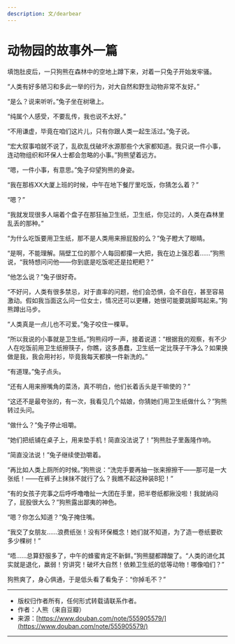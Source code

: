 ```yaml
---
description: 文/dearbear
---
```


# 动物园的故事外一篇

填饱肚皮后，一只狗熊在森林中的空地上蹲下来，对着一只兔子开始发牢骚。 

“人类有好多陋习和多此一举的行为，对大自然和野生动物非常不友好。” 

“是么？说来听听。”兔子坐在树墩上。 

“纯属个人感受，不要乱传，我也说不太好。” 

“不用谦虚，毕竟在咱们这片儿，只有你跟人类一起生活过。”兔子说。 

“宏大叙事咱就不说了，乱砍乱伐破坏水源那些个大家都知道。我只说一件小事，连动物组织和环保人士都会忽略的小事。”狗熊望着远方。 

“嗯，一件小事，有意思。”兔子仰望狗熊的身姿。 

“我在那栋XX大厦上班的时候，中午在地下餐厅里吃饭，你猜怎么着？” 

“嗯？” 

“我就发现很多人端着个盘子在那狂抽卫生纸，卫生纸，你见过的，人类在森林里乱丢的那种。” 

“为什么吃饭要用卫生纸，那不是人类用来擦屁股的么？”兔子瞪大了眼睛。 

“是啊，不能理解。隔壁工位的那个人每回都攥一大把，我在边上强忍着……”狗熊说，“我特想问问他——你到底是吃饭呢还是拉粑粑？” 

“他怎么说？”兔子很好奇。 

“不好问，人类有很多禁忌，对于直率的问题，他们会恐惧，会不自在，甚至容易激动。假如我当面这么问一位女士，情况还可以更糟，她很可能要跳脚骂起来。”狗熊蹲出马步。 

“人类真是一点儿也不可爱。”兔子咬住一棵草。 

“所以我说的小事就是卫生纸。”狗熊闷哼一声，接着说道：“根据我的观察，有不少人在吃饭前用卫生纸擦筷子，你瞧，这多愚蠢，卫生纸一定比筷子干净么？如果换做是我，我会用衬衫，毕竟我每天都换一件新洗的。” 

“有道理。”兔子点头。 

“还有人用来擦嘴角的菜汤，真不明白，他们长着舌头是干嘛使的？” 

“这还不是最夸张的，有一次，我看见几个姑娘，你猜她们用卫生纸做什么？”狗熊转过头问。 

“做什么？”兔子停止咀嚼。 

“她们把纸铺在桌子上，用来垫手机！简直没法说了！”狗熊肚子里轰隆作响。 

“简直没法说！”兔子继续使劲嚼着。 

“再比如人类上厕所的时候。”狗熊说：“洗完手要再抽一张来擦擦干——那可是一大张纸！——在裤子上抹抹不就行了么？我瞧不起这种装B犯！” 

“有的女孩子完事之后呼呼噜噜扯一大团在手里，把半卷纸都揪没啦！我就纳闷了，屁股很大么？”狗熊露出鄙夷的神色。 

“嗯？你怎么知道？”兔子掩住嘴。 

“我交了女朋友……浪费纸张！没有环保概念！她们就不知道，为了造一卷纸要砍多少棵树！” 

“唔……总算舒服多了，中午的蜂蜜肯定不新鲜。”狗熊腿都蹲酸了。“人类的进化其实就是退化，羸弱！穷讲究！破坏大自然！依赖卫生纸的低等动物！哪像咱们？” 

狗熊爽了，身心俱通，于是低头看了看兔子：“你掉毛不？”


---
- 版权归作者所有，任何形式转载请联系作者。
- 作者：人熊（来自豆瓣）
- 来源：[https://www.douban.com/note/555905579/](https://www.douban.com/note/555905579/)
---
